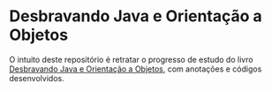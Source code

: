 # Desbravando Java e Orientação a Objetos

O intuito deste repositório é retratar o progresso de estudo do livro [Desbravando Java e Orientação a Objetos](https://www.casadocodigo.com.br/products/livro-orientacao-objetos-java), com anotações e códigos desenvolvidos.